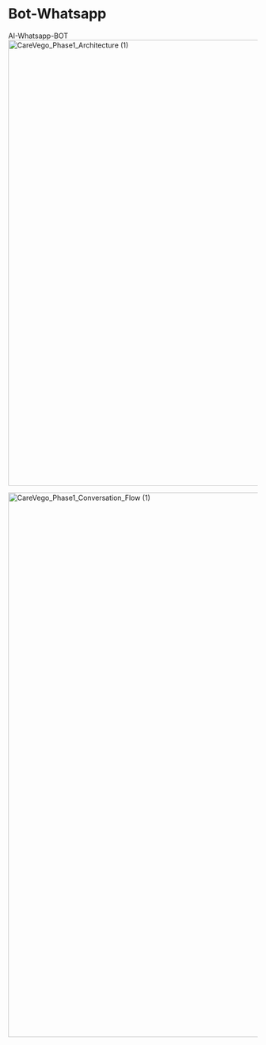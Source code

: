 # Bot-Whatsapp
AI-Whatsapp-BOT
<img width="1400" height="900" alt="CareVego_Phase1_Architecture (1)" src="https://github.com/user-attachments/assets/288f7d84-61a6-452f-b2ad-3a71cc9be242" />



<img width="1400" height="1100" alt="CareVego_Phase1_Conversation_Flow (1)" src="https://github.com/user-attachments/assets/54bcd82f-8716-4155-a3d6-c0192e3b7902" />
